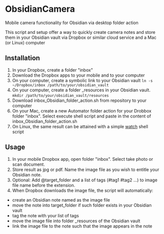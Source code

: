 # ObsidianCamera
Mobile camera functionality for Obsidian via desktop folder action

This script and setup offer a way to quickly create camera notes and store them in your Obsidian vault via Dropbox or similar cloud service and a Mac (or Linux) computer

## Installation

1. In your Dropbox, create a folder "inbox"
2. Download the Dropbox apps to your mobile and to your computer
3. On your computer, create a symbolic link to your Obsidian vault ``` ln -s  ~/Dropbox/inbox /path/to/your/obsidian_vault ```
4. On your computer, create a folder _resources in your Obsidian vault. ```mkdir /path/to/your/obsidian_vault/resources```
5. Download inbox_Obsidian_folder_action.sh from repository to your computer
6. On your Mac, create a new Automator folder action for your Drobbox folder "inbox". Select execute shell script and paste in the content of inbox_Obsidian_folder_action.sh
7. On Linux, the same result can be attained with a simple [watch](https://linux.die.net/man/1/watch) shell script

## Usage

1. In your mobile Dropbox app, open folder "inbox". Select take photo or scan document.
2. Store result as jpg or pdf. Name the image file as you wish to entitle your Obsidian note. 
3. Optional: Add @target_folder and a list of tags (#tag1 #tag2 ...) to image file name before the extension. 
4. When Dropbox  downloads the image file, the script will automatically:
* create an Obsidian note named as the image file
*  move the note into target_folder if such folder exists in your Obsidian vault
*  tag the note with your list of tags 
*  move the image file into folder _resources of the Obsidian vault
*  link the image file to the note such that the image appears in the note
